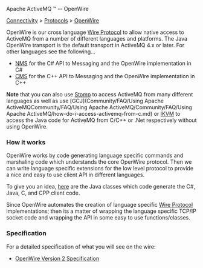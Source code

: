 Apache ActiveMQ ™ -- OpenWire 

[Connectivity](connectivity.md) > [Protocols](ConnectivityConnectivity/Connectivity/protocols.md) > [OpenWire](Connectivity/Protocols/openwire.md)


OpenWire is our cross language [Wire Protocol](Developers/wire-protocol.md) to allow native access to ActiveMQ from a number of different languages and platforms. The Java OpenWire transport is the default transport in ActiveMQ 4.x or later. For other languages see the following...

*   [NMS](http://activemq.apache.org/nms/) for the C# API to Messaging and the OpenWire implementation in C#
*   [CMS](cms/index.html) for the C++ API to Messaging and the OpenWire implementation in C++

**Note** that you can also use [Stomp](Connectivity/Protocols/stomp.md) to access ActiveMQ from many different languages as well as use [GCJ](Community/FAQ/Using Apache ActiveMQCommunity/FAQ/Using Apache ActiveMQ/Community/FAQ/Using Apache ActiveMQ/how-do-i-access-activemq-from-c.md) or [IKVM](http://activemq.apache.org/nms/) to access the Java code for ActiveMQ from C/C++ or .Net respectively without using OpenWire.

### How it works

OpenWire works by code generating language specific commands and marshaling code which understands the core OpenWire protocol. Then we can write language specific extensions for the low level protocol to provide a nice and easy to use client API in different languages.

To give you an idea, [here](https://svn.apache.org/repos/asf/activemq/trunk/activemq-openwire-generator/src/main/java/org/apache/activemq/openwire/tool/) are the Java classes which code generate the C#, Java, C, and CPP client code.

Since OpenWire automates the creation of language specific [Wire Protocol](Developers/wire-protocol.md) implementations; then its a matter of wrapping the language specific TCP/IP socket code and wrapping the API in some easy to use functions/classes.

### Specification

For a detailed specification of what you will see on the wire:

*   [OpenWire Version 2 Specification](Connectivity/Protocols/OpenWireConnectivity/Protocols/OpenWire/Connectivity/Protocols/OpenWire/openwire-version-2-specification.md)

